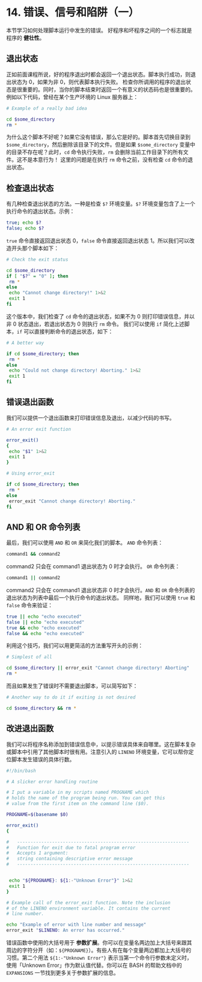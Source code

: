 # 14. 错误、信号和陷阱（一）

本节学习如何处理脚本运行中发生的错误。
好程序和坏程序之间的一个标志就是程序的 **健壮性**。

## 退出状态
正如前面课程所说，好的程序退出时都会返回一个退出状态。脚本执行成功，则退出状态为 0，如果为非 0，则代表脚本执行失败。
检查你所调用的程序的退出状态是很重要的。同时，当你的脚本结束时返回一个有意义的状态码也是很重要的。例如以下代码，曾经在某个生产环境的 Linux 服务器上：

```sh
# Example of a really bad idea

cd $some_directory
rm *
```

为什么这个脚本不好呢？如果它没有错误，那么它是好的。脚本首先切换目录到 `$some_directory`，然后删除该目录下的文件。但是如果 `$some_directory` 变量中的目录不存在呢？此时，`cd` 命令执行失败，`rm` 会删除当前工作目录下的所有文件。这不是本意行为！
这里的问题是在执行 `rm` 命令之前，没有检查 `cd` 命令的退出状态。


## 检查退出状态
有几种检查退出状态的方法。一种是检查 `$?` 环境变量。`$?` 环境变量包含了上一个执行命令的退出状态。示例：

```sh
true; echo $?
false; echo $?
```

`true` 命令直接返回退出状态 0，`false` 命令直接返回退出状态 1。所以我们可以改造开头那个脚本如下：

```sh
# Check the exit status

cd $some_directory
if [ "$?" = "0" ]; then
 rm *
else
 echo "Cannot change directory!" 1>&2
 exit 1
fi
```

这个版本中，我们检查了 `cd` 命令的退出状态，如果不为 0 则打印错误信息，并以非 0 状态退出，若退出状态为 0 则执行 `rm` 命令。
我们可以使用 `if` 简化上述脚本，`if` 可以直接判断命令的退出状态，如下：

```sh
# A better way

if cd $some_directory; then
 rm *
else
 echo "Could not change directory! Aborting." 1>&2
 exit 1
fi
```


## 错误退出函数
我们可以提供一个退出函数来打印错误信息及退出，以减少代码的书写。

```sh
# An error exit function

error_exit()
{
 echo "$1" 1>&2
 exit 1
}

# Using error_exit

if cd $some_directory; then
 rm *
else
 error_exit "Cannot change directory! Aborting."
fi
```


## AND 和 OR 命令列表
最后，我们可以使用 `AND` 和 `OR` 来简化我们的脚本。
`AND` 命令列表：

```sh
command1 && command2
```

command2 只会在 command1 退出状态为 0 时才会执行。
`OR` 命令列表：

```sh
command1 || command2
```

command2 只会在 command1 退出状态非 0 时才会执行。`AND` 和 `OR` 命令列表的退出状态为列表中最后一个执行命令的退出状态。
同样地，我们可以使用 `true` 和 `false` 命令来验证：

```sh
true || echo "echo executed"
false || echo "echo executed"
true && echo "echo executed"
false && echo "echo executed"
```

利用这个技巧，我们可以用更简洁的方法重写开头的示例：

```sh
# Simplest of all

cd $some_directory || error_exit "Cannot change directory! Aborting"
rm *
```

而且如果发生了错误时不需要退出脚本，可以简写如下：

```sh
# Another way to do it if exiting is not desired

cd $some_directory && rm *
```


## 改进退出函数
我们可以将程序名称添加到错误信息中，以提示错误具体来自哪里。这在脚本复杂或脚本中引用了其他脚本时很有用。注意引入的 `LINENO` 环境变量，它可以帮你定位脚本发生错误的具体行数。

```sh
#!/bin/bash

# A slicker error handling routine

# I put a variable in my scripts named PROGNAME which
# holds the name of the program being run. You can get this
# value from the first item on the command line ($0).

PROGNAME=$(basename $0)

error_exit()
{

#	----------------------------------------------------------------
#	Function for exit due to fatal program error
#	Accepts 1 argument:
#	string containing descriptive error message
#	----------------------------------------------------------------


 echo "${PROGNAME}: ${1:-"Unknown Error"}" 1>&2
 exit 1
}

# Example call of the error_exit function. Note the inclusion
# of the LINENO environment variable. It contains the current
# line number.

echo "Example of error with line number and message"
error_exit "$LINENO: An error has occurred."
```

错误函数中使用的大括号用于 **参数扩展**。你可以在变量名两边加上大括号来跟其周边的字符分开（如：`${PROGNAME}`）。有些人有在每个变量两边都加上大括号的习惯。第二个用法 `${1:-"Unknown Error"}` 表示当第一个命令行参数未定义时，使用「Unknown Error」作为默认值代替。你可以在 BASH 的帮助文档中的 `EXPANSIONS` 一节找到更多关于参数扩展的信息。

